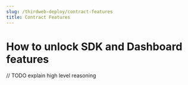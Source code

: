 ```yaml
---
slug: /thirdweb-deploy/contract-features
title: Contract Features
---
```


# How to unlock SDK and Dashboard features

// TODO explain high level reasoning
